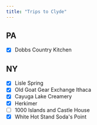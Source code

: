 ```yaml
---
title: "Trips to Clyde"
---
```


## PA

- [X] Dobbs Country Kitchen

## NY

- [X] Lisle Spring
- [X] Old Goat Gear Exchange Ithaca
- [X] Cayuga Lake Creamery
- [X] Herkimer
- [ ] 1000 Islands and Castle House
- [X] White Hot Stand Soda's Point
